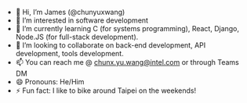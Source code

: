 - 👋 Hi, I’m James (@chunyuxwang)
- 👀 I’m interested in software development
- 🌱 I’m currently learning C (for systems programming), React, Django, Node.JS (for full-stack development).
- 💞️ I’m looking to collaborate on back-end development, API development, tools development.
- 📫 You can reach me @ chunx.yu.wang@intel.com or through Teams DM
- 😄 Pronouns: He/Him
- ⚡ Fun fact: I like to bike around Taipei on the weekends!

<!---
chunyuxwang/chunyuxwang is a ✨ special ✨ repository because its `README.md` (this file) appears on your GitHub profile.
You can click the Preview link to take a look at your changes.
--->
